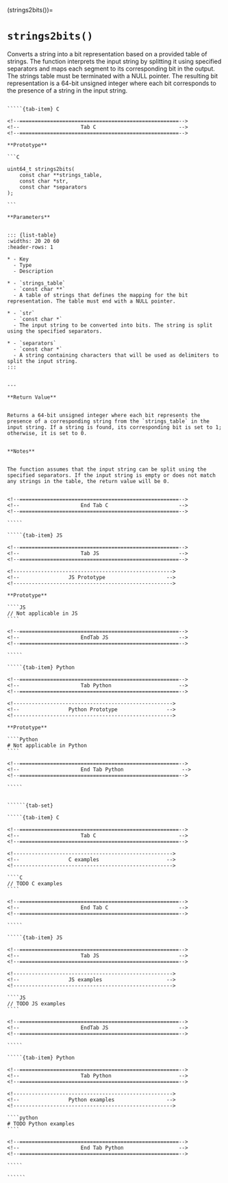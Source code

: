 <!-- ============================================================== -->
(strings2bits())=
# `strings2bits()`
<!-- ============================================================== -->


Converts a string into a bit representation based on a provided table of strings. 
The function interprets the input string by splitting it using specified separators 
and maps each segment to its corresponding bit in the output. The strings table must 
be terminated with a NULL pointer. The resulting bit representation is a 64-bit 
unsigned integer where each bit corresponds to the presence of a string in the 
input string.


<!------------------------------------------------------------>
<!--                    Prototypes                          -->
<!------------------------------------------------------------>

``````{tab-set}

`````{tab-item} C

<!--====================================================-->
<!--                    Tab C                           -->
<!--====================================================-->

**Prototype**

```C

uint64_t strings2bits(
    const char **strings_table,
    const char *str,
    const char *separators
);

```

**Parameters**


::: {list-table}
:widths: 20 20 60
:header-rows: 1

* - Key
  - Type
  - Description

* - `strings_table`
  - `const char **`
  - A table of strings that defines the mapping for the bit representation. The table must end with a NULL pointer.

* - `str`
  - `const char *`
  - The input string to be converted into bits. The string is split using the specified separators.

* - `separators`
  - `const char *`
  - A string containing characters that will be used as delimiters to split the input string.
:::


---

**Return Value**


Returns a 64-bit unsigned integer where each bit represents the presence of a corresponding string from the `strings_table` in the input string. If a string is found, its corresponding bit is set to 1; otherwise, it is set to 0.


**Notes**


The function assumes that the input string can be split using the specified separators. If the input string is empty or does not match any strings in the table, the return value will be 0.


<!--====================================================-->
<!--                    End Tab C                       -->
<!--====================================================-->

`````

`````{tab-item} JS

<!--====================================================-->
<!--                    Tab JS                          -->
<!--====================================================-->

<!---------------------------------------------------->
<!--                JS Prototype                    -->
<!---------------------------------------------------->

**Prototype**

````JS
// Not applicable in JS
````

<!--====================================================-->
<!--                    EndTab JS                       -->
<!--====================================================-->

`````

`````{tab-item} Python

<!--====================================================-->
<!--                    Tab Python                      -->
<!--====================================================-->

<!---------------------------------------------------->
<!--                Python Prototype                -->
<!---------------------------------------------------->

**Prototype**

````Python
# Not applicable in Python
````

<!--====================================================-->
<!--                    End Tab Python                   -->
<!--====================================================-->

`````

``````

<!------------------------------------------------------------>
<!--                    Examples                            -->
<!------------------------------------------------------------>

```````{dropdown} Examples

``````{tab-set}

`````{tab-item} C

<!--====================================================-->
<!--                    Tab C                           -->
<!--====================================================-->

<!---------------------------------------------------->
<!--                C examples                      -->
<!---------------------------------------------------->

````C
// TODO C examples
````

<!--====================================================-->
<!--                    End Tab C                       -->
<!--====================================================-->

`````

`````{tab-item} JS

<!--====================================================-->
<!--                    Tab JS                          -->
<!--====================================================-->

<!---------------------------------------------------->
<!--                JS examples                     -->
<!---------------------------------------------------->

````JS
// TODO JS examples
````

<!--====================================================-->
<!--                    EndTab JS                       -->
<!--====================================================-->

`````

`````{tab-item} Python

<!--====================================================-->
<!--                    Tab Python                      -->
<!--====================================================-->

<!---------------------------------------------------->
<!--                Python examples                 -->
<!---------------------------------------------------->

````python
# TODO Python examples
````

<!--====================================================-->
<!--                    End Tab Python                  -->
<!--====================================================-->

`````

``````

```````

